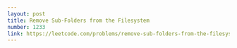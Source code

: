 ```yaml
---
layout: post
title: Remove Sub-Folders from the Filesystem
number: 1233
link: https://leetcode.com/problems/remove-sub-folders-from-the-filesystem
---
```

